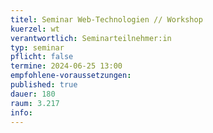```yaml
---
titel: Seminar Web-Technologien // Workshop
kuerzel: wt
verantwortlich: Seminarteilnehmer:in
typ: seminar
pflicht: false
termine: 2024-06-25 13:00
empfohlene-voraussetzungen: 
published: true
dauer: 180
raum: 3.217
info: 
---
```



